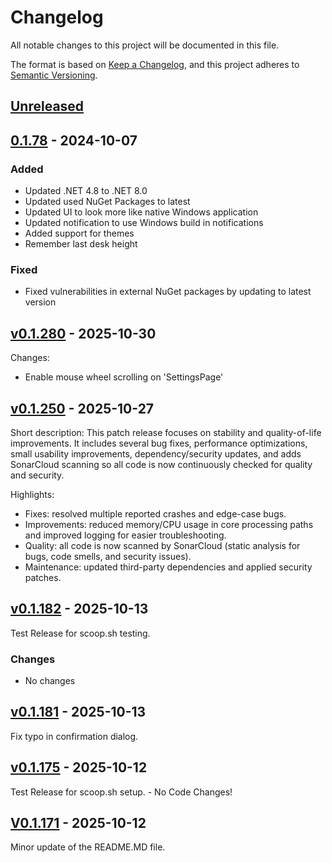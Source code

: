 # Changelog

All notable changes to this project will be documented in this file.

The format is based on [Keep a Changelog](https://keepachangelog.com/en/1.0.0/),
and this project adheres to [Semantic Versioning](https://semver.org/spec/v2.0.0.html).

## [Unreleased](https://github.com/tschroedter/idasen-desk/compare/v0.1.280...HEAD)

## [0.1.78](https://github.com/tschroedter/idasen-desk/releases/tag/V0.1.78) - 2024-10-07

### Added

- Updated .NET 4.8 to .NET 8.0
- Updated used NuGet Packages to latest
- Updated UI to look more like native Windows application
- Updated notification to use Windows build in notifications
- Added support for themes
- Remember last desk height

### Fixed

- Fixed vulnerabilities in external NuGet packages by updating to latest version

## [v0.1.280](https://github.com/tschroedter/idasen-desk/compare/v0.1.250...v0.1.280) - 2025-10-30

Changes:

- Enable mouse wheel scrolling on 'SettingsPage'

## [v0.1.250](https://github.com/tschroedter/idasen-desk/compare/v0.1.182...v0.1.250) - 2025-10-27

Short description: This patch release focuses on stability and quality-of-life improvements. It includes several bug fixes, performance optimizations, small usability improvements, dependency/security updates, and adds SonarCloud scanning so all code is now continuously checked for quality and security.

Highlights:

- Fixes: resolved multiple reported crashes and edge-case bugs.
- Improvements: reduced memory/CPU usage in core processing paths and improved logging for easier troubleshooting.
- Quality: all code is now scanned by SonarCloud (static analysis for bugs, code smells, and security issues).
- Maintenance: updated third-party dependencies and applied security patches.

## [v0.1.182](https://github.com/tschroedter/idasen-desk/compare/v0.1.181...v0.1.182) - 2025-10-13

Test Release for scoop.sh testing.

### Changes

* No changes

## [v0.1.181](https://github.com/tschroedter/idasen-desk/compare/v0.1.175...v0.1.181) - 2025-10-13

Fix typo in confirmation dialog.

## [v0.1.175](https://github.com/tschroedter/idasen-desk/compare/V0.1.171...v0.1.175) - 2025-10-12

Test Release for scoop.sh setup. - No Code Changes!

## [V0.1.171](https://github.com/tschroedter/idasen-desk/compare/V0.1.78...V0.1.171) - 2025-10-12

Minor update of the README.MD file.
